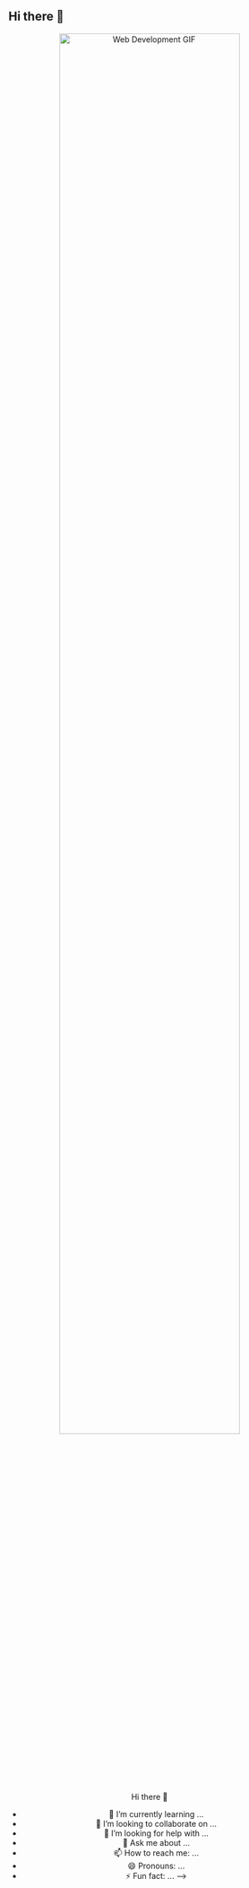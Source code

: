 ## Hi there 👋

<div style="text-align: center;">
    <img src="https://media1.tenor.com/m/8tr_CU6730MAAAAC/web-dev-website-development.gif" alt="Web Development GIF" style="width: 80%;"/>

 Hi there 👋
- 🌱 I’m currently learning ...
- 👯 I’m looking to collaborate on ...
- 🤔 I’m looking for help with ...
- 💬 Ask me about ...
- 📫 How to reach me: ...
- 😄 Pronouns: ...
- ⚡ Fun fact: ...
-->

</div>
